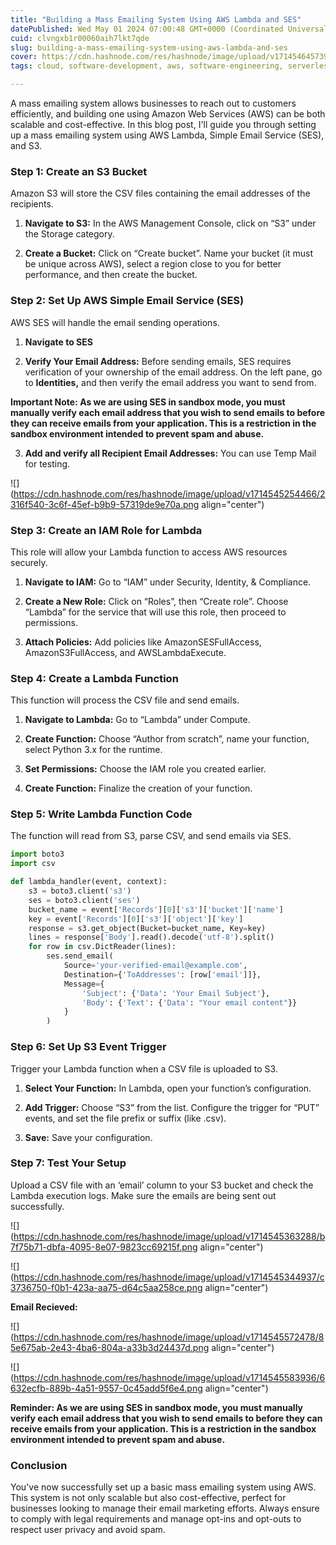 ```yaml
---
title: "Building a Mass Emailing System Using AWS Lambda and SES"
datePublished: Wed May 01 2024 07:00:48 GMT+0000 (Coordinated Universal Time)
cuid: clvngxb1r00060aih7lkt7qde
slug: building-a-mass-emailing-system-using-aws-lambda-and-ses
cover: https://cdn.hashnode.com/res/hashnode/image/upload/v1714546457398/3dae2bd0-82d7-45f7-a21d-20e5f929ae77.png
tags: cloud, software-development, aws, software-engineering, serverless

---
```


A mass emailing system allows businesses to reach out to customers efficiently, and building one using Amazon Web Services (AWS) can be both scalable and cost-effective. In this blog post, I'll guide you through setting up a mass emailing system using AWS Lambda, Simple Email Service (SES), and S3.

### Step 1: Create an S3 Bucket

Amazon S3 will store the CSV files containing the email addresses of the recipients.

1. **Navigate to S3:** In the AWS Management Console, click on “S3” under the Storage category.
    
2. **Create a Bucket:** Click on “Create bucket”. Name your bucket (it must be unique across AWS), select a region close to you for better performance, and then create the bucket.
    

### Step 2: Set Up AWS Simple Email Service (SES)

AWS SES will handle the email sending operations.

1. **Navigate to SES**
    
2. **Verify Your Email Address:** Before sending emails, SES requires verification of your ownership of the email address. On the left pane, go to **Identities,** and then verify the email address you want to send from.
    

**Important Note: As we are using SES in sandbox mode, you must manually verify each email address that you wish to send emails to before they can receive emails from your application. This is a restriction in the sandbox environment intended to prevent spam and abuse.**

3. **Add and verify all Recipient Email Addresses:** You can use Temp Mail for testing.
    

![](https://cdn.hashnode.com/res/hashnode/image/upload/v1714545254466/2316f540-3c6f-45ef-b9b9-57319de9e70a.png align="center")

### Step 3: Create an IAM Role for Lambda

This role will allow your Lambda function to access AWS resources securely.

1. **Navigate to IAM:** Go to “IAM” under Security, Identity, & Compliance.
    
2. **Create a New Role:** Click on “Roles”, then “Create role”. Choose “Lambda” for the service that will use this role, then proceed to permissions.
    
3. **Attach Policies:** Add policies like AmazonSESFullAccess, AmazonS3FullAccess, and AWSLambdaExecute.
    

### Step 4: Create a Lambda Function

This function will process the CSV file and send emails.

1. **Navigate to Lambda:** Go to “Lambda” under Compute.
    
2. **Create Function:** Choose “Author from scratch”, name your function, select Python 3.x for the runtime.
    
3. **Set Permissions:** Choose the IAM role you created earlier.
    
4. **Create Function:** Finalize the creation of your function.
    

### Step 5: Write Lambda Function Code

The function will read from S3, parse CSV, and send emails via SES.

```python
import boto3
import csv

def lambda_handler(event, context):
    s3 = boto3.client('s3')
    ses = boto3.client('ses')
    bucket_name = event['Records'][0]['s3']['bucket']['name']
    key = event['Records'][0]['s3']['object']['key']
    response = s3.get_object(Bucket=bucket_name, Key=key)
    lines = response['Body'].read().decode('utf-8').split()
    for row in csv.DictReader(lines):
        ses.send_email(
            Source='your-verified-email@example.com',
            Destination={'ToAddresses': [row['email']]},
            Message={
                'Subject': {'Data': 'Your Email Subject'},
                'Body': {'Text': {'Data': "Your email content"}}
            }
        )
```

### Step 6: Set Up S3 Event Trigger

Trigger your Lambda function when a CSV file is uploaded to S3.

1. **Select Your Function:** In Lambda, open your function’s configuration.
    
2. **Add Trigger:** Choose “S3” from the list. Configure the trigger for “PUT” events, and set the file prefix or suffix (like .csv).
    
3. **Save:** Save your configuration.
    

### Step 7: Test Your Setup

Upload a CSV file with an ‘email’ column to your S3 bucket and check the Lambda execution logs. Make sure the emails are being sent out successfully.

![](https://cdn.hashnode.com/res/hashnode/image/upload/v1714545363288/b7f75b71-dbfa-4095-8e07-9823cc69215f.png align="center")

![](https://cdn.hashnode.com/res/hashnode/image/upload/v1714545344937/c3736750-f0b1-423a-aa75-d64c5aa258ce.png align="center")

**Email Recieved:**

![](https://cdn.hashnode.com/res/hashnode/image/upload/v1714545572478/85e675ab-2e43-4ba6-804a-a33b3d24437d.png align="center")

![](https://cdn.hashnode.com/res/hashnode/image/upload/v1714545583936/6632ecfb-889b-4a51-9557-0c45add5f6e4.png align="center")

**Reminder: As we are using SES in sandbox mode, you must manually verify each email address that you wish to send emails to before they can receive emails from your application. This is a restriction in the sandbox environment intended to prevent spam and abuse.**

### Conclusion

You've now successfully set up a basic mass emailing system using AWS. This system is not only scalable but also cost-effective, perfect for businesses looking to manage their email marketing efforts. Always ensure to comply with legal requirements and manage opt-ins and opt-outs to respect user privacy and avoid spam.